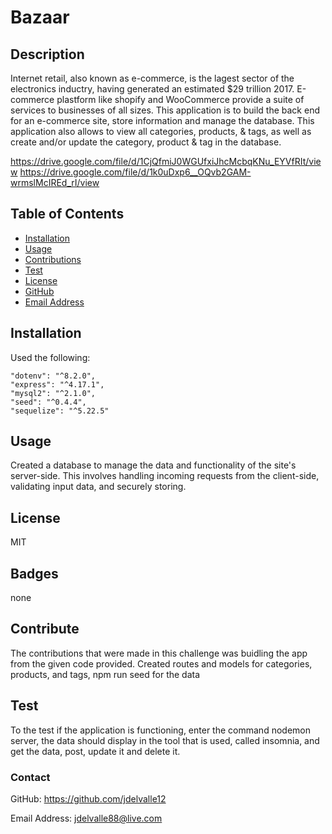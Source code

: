 # Bazaar

## Description

Internet retail, also known as e-commerce, is the lagest sector of the electronics inductry, having generated an estimated $29 trillion 2017. E-commerce plastform like shopify and WooCommerce provide a suite of services to businesses of all sizes. This application is to build the back end for an e-commerce site, store information and manage the database. This application also allows to view all categories, products, & tags, as well as create and/or update the category, product & tag in the database. 

https://drive.google.com/file/d/1CjQfmiJ0WGUfxiJhcMcbqKNu_EYVfRIt/view
https://drive.google.com/file/d/1k0uDxp6__OQvb2GAM-wrmslMcIREd_rI/view


## Table of Contents


* [Installation](#installation)
* [Usage](#usage)
* [Contributions](#contributions)
* [Test](#tests)
* [License](#license)
* [GitHub](#github)
* [Email Address](#emailaddress)

## Installation

Used the following:
 
    "dotenv": "^8.2.0",
    "express": "^4.17.1",
    "mysql2": "^2.1.0",
    "seed": "^0.4.4",
    "sequelize": "^5.22.5"


## Usage

Created a database to manage the data and functionality of the site's server-side. This involves handling incoming requests from the client-side, validating input data, and securely storing.


## License

MIT


## Badges

none

## Contribute

The contributions that were made in this challenge was buidling the app from the given code provided. Created routes and models for categories, products, and tags, npm run seed for the data
 

## Test

To the test if the application is functioning, enter the command nodemon server, the data should display in the tool that is used, called insomnia, and get the data, post, update it and delete it. 


### Contact

GitHub: https://github.com/jdelvalle12

Email Address: jdelvalle88@live.com
